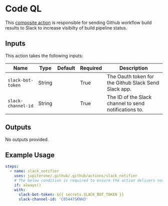 # Code QL

This [composite action](./action.yml) is responsible for sending Github workflow build results to Slack to increase visibilty of build pipeline status.

## Inputs

This action takes the following inputs:

| Name                        | Type    | Default                      | Required  | Description                                               |
| --------------------------- | ------- | ---------------------------- | --------- | --------------------------------------------------------- |
| `slack-bot-token`                  | String  |                              | True      | The Oauth token for the Github Slack Send Slack app.
| `slack-channel-id`                 | String  |                              | True      | The ID of the Slack channel to send notifications to.

## Outputs

No outputs provided.

## Example Usage

```yaml
steps:
  - name: slack_notifier
    uses: jupiterone/.github/.github/actions/slack_notifier
    # The below condition is required to ensure the action delivers notifications for failed builds (as well as successful ones).
    if: always()
    with:
      slack-bot-token: ${{ secrets.SLACK_BOT_TOKEN }}
      slack-channel-id: 'C05447SKNH3'
```
